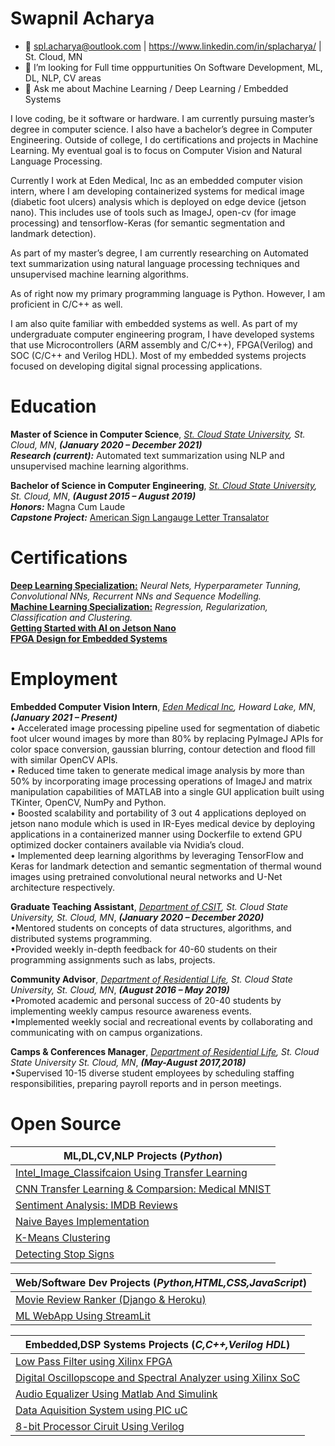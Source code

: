 <!--
### Hi there 👋
**splAcharya/splAcharya** is a ✨ _special_ ✨ repository because its `README.md` (this file) appears on your GitHub profile.
- 🔭 I’m currently working on Machine Learning /  Deep Learning / Computer Vision/  Natural Language Processing 
- 🌱 I’m currently learning  Computer Vision, Natural Language Processing
- 👯 I’m looking to collaborate on any Machine Learning / Deep Learning Projects
- 🤔 I’m looking for help with 
- 💬 Ask me about Machine Learning / Deep Learning
- 📫 How to reach me: spl.acharya@outlook.com | https://www.linkedin.com/public-profile/in/splacharya/
- 😄 Pronouns: He/His/Him
- ⚡ Fun fact: 
Here are some ideas to get you started:

# Swapnil Acharya
- 
- 🔭 I’m currently working on getting certifications, doing projects on Deep Learning Feild.
- 🌱 I’m currently learning  Computer Vision, Natural Language Processing
- 👯 I’m looking to collaborate on any Machine Learning / Deep Learning Projects
- 🤔 I’m looking for help with finding Full time opppurtunities On Software Development, ML, DL, NLP, CV areas
- 💬 Ask me about Machine Learning / Deep Learning / Embedded Systems
- 😄 Pronouns: He/His/Him
-->


# Swapnil Acharya 
- 📧 spl.acharya@outlook.com | https://www.linkedin.com/in/splacharya/ | St. Cloud, MN
- 🤔 I’m looking for Full time opppurtunities On Software Development, ML, DL, NLP, CV areas
- 💬 Ask me about Machine Learning / Deep Learning / Embedded Systems

<p>
I love coding, be it software or hardware. I am currently pursuing master’s degree in computer science. I also have a bachelor’s degree in Computer Engineering. Outside of college, I do certifications and projects in Machine Learning. My eventual goal is to focus on Computer Vision and Natural Language Processing.

Currently I work at Eden Medical, Inc as an embedded computer vision intern, where I am developing containerized systems for medical image (diabetic foot ulcers) analysis which is deployed on edge device (jetson nano). This includes use of tools such as ImageJ, open-cv (for image processing) and tensorflow-Keras (for semantic segmentation and landmark detection).

As part of my master’s degree, I am currently researching on Automated text summarization using natural language processing techniques and unsupervised machine learning algorithms.

As of right now my primary programming language is Python. However, I am proficient in C/C++ as well.

I am also quite familiar with embedded systems as well. As part of my undergraduate computer engineering program, I have developed systems that use Microcontrollers (ARM assembly and C/C++), FPGA(Verilog) and SOC (C/C++ and Verilog HDL). Most of my embedded systems projects focused on developing digital signal processing applications.
</p>


 
# Education
**Master of Science in Computer Science**, *[St. Cloud State University](https://www.stcloudstate.edu/graduate/computer-science/default.aspx), St. Cloud, MN*, ***(January 2020 – December 2021)***  <br>
***Research (current):*** Automated text summarization using NLP and unsupervised machine learning algorithms.

**Bachelor of Science in Computer Engineering**, *[St. Cloud State University](https://www.stcloudstate.edu/ece/), St. Cloud, MN*, ***(August 2015 – August 2019)***  <br>
***Honors:*** Magna Cum Laude <br>
***Capstone Project:*** [American Sign Langauge Letter Transalator](https://github.com/splAcharya/ASL_Alphabet_Translator) <br>
 
# Certifications
**[Deep Learning Specialization:](https://www.coursera.org/account/accomplishments/specialization/certificate/EHD8WC7H4US7)** *Neural Nets, Hyperparameter Tunning, Convolutional NNs, Recurrent NNs and Sequence Modelling.* <br>
**[Machine Learning Specialization:](https://www.coursera.org/account/accomplishments/specialization/certificate/MJEYUZ4HEBA4)** *Regression, Regularization, Classification and Clustering.* <br>
**[Getting Started with AI on Jetson Nano](https://courses.nvidia.com/certificates/ef8081f9bd124bd59be690b042ce856e)** <br>
**[FPGA Design for Embedded Systems](https://www.coursera.org/account/accomplishments/certificate/55HT8L4YN4LL)** <br>

# Employment

**Embedded Computer Vision Intern**, *[Eden Medical Inc](https://www.eden-medical.com/ireyes), Howard Lake, MN*,  ***(January 2021 – Present)*** <br>
• Accelerated image processing pipeline used for segmentation of diabetic foot ulcer wound images by more than 80% by replacing PyImageJ APIs for color space conversion, gaussian   blurring, contour detection and flood fill with similar OpenCV APIs.<br>
• Reduced time taken to generate medical image analysis by more than 50% by incorporating image processing operations of ImageJ and matrix manipulation capabilities of MATLAB into   a single GUI application built using TKinter, OpenCV, NumPy and Python.<br>
• Boosted scalability and portability of 3 out 4 applications deployed on jetson nano module which is used in IR-Eyes medical device by deploying applications in a containerized     manner using Dockerfile to extend GPU optimized docker containers available via Nvidia’s cloud.<br>
• Implemented deep learning algorithms by leveraging TensorFlow and Keras for landmark detection and semantic segmentation of thermal wound images using pretrained convolutional     neural networks and U-Net architecture respectively.<br>

**Graduate Teaching Assistant**, *[Department of CSIT](https://www.stcloudstate.edu/graduate/computer-science/default.aspx), St. Cloud State University, St. Cloud, MN*, ***(January 2020 – December 2020)*** <br>
•Mentored students on concepts of data structures, algorithms, and distributed systems programming. <br>
•Provided weekly in-depth feedback for 40-60 students on their programming assignments such as labs, projects. <br>

**Community Advisor**, *[Department of Residential Life](https://www.stcloudstate.edu/reslife/), St. Cloud State University, St. Cloud, MN*,  ***(August 2016 – May 2019)*** <br>
•Promoted academic and personal success of 20-40 students by implementing weekly campus resource awareness events.<br>
•Implemented weekly social and recreational events by collaborating and communicating with on campus organizations.<br>
 
**Camps & Conferences Manager**, *[Department of Residential Life](https://www.stcloudstate.edu/reslife/), St. Cloud State University St. Cloud, MN*,  ***(May-August 2017,2018)***<br>
•Supervised 10-15 diverse student employees by scheduling staffing responsibilities, preparing payroll reports and in person meetings.<br>

 
 # Open Source
 
 | ML,DL,CV,NLP Projects (*Python*)|
 |-----------------------|
 | [Intel_Image_Classifcaion Using Transfer Learning](https://github.com/splAcharya/Intel_Image_Classification) |
 | [CNN Transfer Learning & Comparsion: Medical MNIST](https://github.com/splAcharya/Transfer_Learning_Comparision) |
 | [Sentiment Analysis: IMDB Reviews](https://github.com/splAcharya/Imdb_Reviews_Sentiment_Analysis)|
 | [Naive Bayes Implementation](https://github.com/splAcharya/Naive_Bayes_Implementation) |
 | [K-Means Clustering](https://github.com/splAcharya/K_Means_Clustering) |
 | [Detecting Stop Signs](https://github.com/splAcharya/DetectingStopSigns)|

 
 | Web/Software Dev Projects (*Python,HTML,CSS,JavaScript*)|
 |-----------------------|
 | [Movie Review Ranker (Django & Heroku)](https://github.com/splAcharya/Movie_Review_Ranker)|
 | [ML WebApp Using StreamLit](https://github.com/splAcharya/ML_WebApp_Steamlit_Python)|

 
 |Embedded,DSP Systems Projects (*C,C++,Verilog HDL*) |
 |------------------------------|
 | [Low Pass Filter using Xilinx FPGA](https://github.com/splAcharya/LowPassFilterFPGA) |
 | [Digital Oscillopscope and Spectral Analyzer using Xilinx SoC](https://github.com/splAcharya/DigitalOscilloscope_Zynq7000Soc) |
 | [Audio Equalizer Using Matlab And Simulink](https://github.com/splAcharya/AudioEqualizerMatlab_Simulink) |
 | [Data Aquisition System using PIC uC](https://github.com/splAcharya/DataAquisitionBoard_PICuC) |
 | [8-bit Processor Ciruit Using Verilog](https://github.com/splAcharya/8BitProcessorCircuit_Verilog)|
